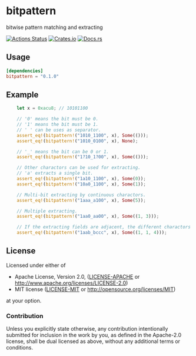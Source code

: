 # bitpattern
bitwise pattern matching and extracting

[![Actions Status](https://github.com/dalance/bitpattern/workflows/Regression/badge.svg)](https://github.com/dalance/bitpattern/actions)
[![Crates.io](https://img.shields.io/crates/v/bitpattern.svg)](https://crates.io/crates/bitpattern)
[![Docs.rs](https://docs.rs/bitpattern/badge.svg)](https://docs.rs/bitpattern)

## Usage

```Cargo.toml
[dependencies]
bitpattern = "0.1.0"
```

## Example

```rust
    let x = 0xacu8; // 10101100

    // '0' means the bit must be 0.
    // '1' means the bit must be 1.
    // ' ' can be uses as separator.
    assert_eq!(bitpattern!("1010_1100", x), Some(()));
    assert_eq!(bitpattern!("1010_0100", x), None);

    // '_' means the bit can be 0 or 1.
    assert_eq!(bitpattern!("1?10_1?00", x), Some(()));

    // Other charactors can be used for extracting.
    // 'a' extracts a single bit.
    assert_eq!(bitpattern!("1a10_1100", x), Some(0));
    assert_eq!(bitpattern!("10a0_1100", x), Some(1));

    // Multi-bit extracting by continuous charactors.
    assert_eq!(bitpattern!("1aaa_a100", x), Some(5));

    // Multiple extracting.
    assert_eq!(bitpattern!("1aa0_aa00", x), Some((1, 3)));

    // If the extracting fields are adjacent, the different charactors can be used.
    assert_eq!(bitpattern!("1aab_bccc", x), Some((1, 1, 4)));
```

## License

Licensed under either of

 * Apache License, Version 2.0, ([LICENSE-APACHE](LICENSE-APACHE) or http://www.apache.org/licenses/LICENSE-2.0)
 * MIT license ([LICENSE-MIT](LICENSE-MIT) or http://opensource.org/licenses/MIT)

at your option.

### Contribution

Unless you explicitly state otherwise, any contribution intentionally
submitted for inclusion in the work by you, as defined in the Apache-2.0
license, shall be dual licensed as above, without any additional terms or
conditions.
